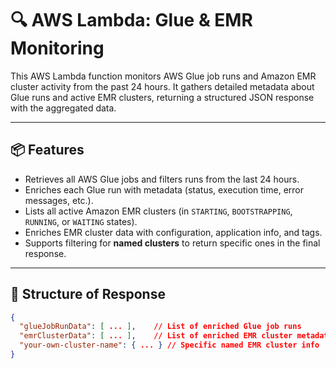 # 🔍 AWS Lambda: Glue & EMR Monitoring

This AWS Lambda function monitors AWS Glue job runs and Amazon EMR cluster activity from the past 24 hours. It gathers detailed metadata about Glue runs and active EMR clusters, returning a structured JSON response with the aggregated data.

---

## 📦 Features

- Retrieves all AWS Glue jobs and filters runs from the last 24 hours.
- Enriches each Glue run with metadata (status, execution time, error messages, etc.).
- Lists all active Amazon EMR clusters (in `STARTING`, `BOOTSTRAPPING`, `RUNNING`, or `WAITING` states).
- Enriches EMR cluster data with configuration, application info, and tags.
- Supports filtering for **named clusters** to return specific ones in the final response.

---

## 📁 Structure of Response

```json
{
  "glueJobRunData": [ ... ],    // List of enriched Glue job runs
  "emrClusterData": [ ... ],    // List of enriched EMR cluster metadata
  "your-own-cluster-name": { ... } // Specific named EMR cluster info
}
